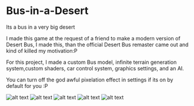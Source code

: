 # Bus-in-a-Desert
Its a bus in a very big desert

I made this game at the request of a friend to make a modern version of Desert Bus, I made this, than the official Desert Bus remaster came out and kind of killed my motivation:P

For this project, I made a custom Bus model, infinite terrain generation system,custom shaders, car control system, graphics settings, and an AI.

You can turn off the god awful pixelation effect in settings if its on by default for you :P

![alt text](https://i.imgur.com/Hf9txhU.gifv)
![alt text](https://i.imgur.com/e6tlowE.png)
![alt text](https://i.imgur.com/TXuBH5M.png)
![alt text](https://imgur.com/MbB9R6W)
![alt text](https://i.imgur.com/d4hRNJn.png)
